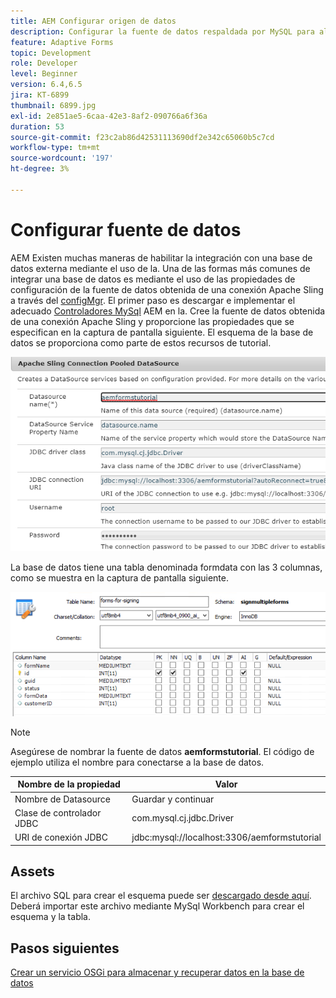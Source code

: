 ```yaml
---
title: AEM Configurar origen de datos
description: Configurar la fuente de datos respaldada por MySQL para almacenar y recuperar datos de formulario
feature: Adaptive Forms
topic: Development
role: Developer
level: Beginner
version: 6.4,6.5
jira: KT-6899
thumbnail: 6899.jpg
exl-id: 2e851ae5-6caa-42e3-8af2-090766a6f36a
duration: 53
source-git-commit: f23c2ab86d42531113690df2e342c65060b5c7cd
workflow-type: tm+mt
source-wordcount: '197'
ht-degree: 3%

---
```


# Configurar fuente de datos

AEM Existen muchas maneras de habilitar la integración con una base de datos externa mediante el uso de la. Una de las formas más comunes de integrar una base de datos es mediante el uso de las propiedades de configuración de la fuente de datos obtenida de una conexión Apache Sling a través del [configMgr](http://localhost:4502/system/console/configMgr).
El primer paso es descargar e implementar el adecuado [Controladores MySql](https://mvnrepository.com/artifact/mysql/mysql-connector-java) AEM en la.
Cree la fuente de datos obtenida de una conexión Apache Sling y proporcione las propiedades que se especifican en la captura de pantalla siguiente. El esquema de la base de datos se proporciona como parte de estos recursos de tutorial.

![data-source](assets/data-source.PNG)

La base de datos tiene una tabla denominada formdata con las 3 columnas, como se muestra en la captura de pantalla siguiente.

![data-base](assets/data-base.PNG)


>[!NOTE]
>Asegúrese de nombrar la fuente de datos **aemformstutorial**. El código de ejemplo utiliza el nombre para conectarse a la base de datos.

| Nombre de la propiedad | Valor |
| ------------------------|--------------------------------------- |
| Nombre de Datasource | Guardar y continuar |
| Clase de controlador JDBC | com.mysql.cj.jdbc.Driver |
| URI de conexión JDBC | jdbc:mysql://localhost:3306/aemformstutorial |

## Assets

El archivo SQL para crear el esquema puede ser [descargado desde aquí](assets/sign-multiple-forms.sql). Deberá importar este archivo mediante MySql Workbench para crear el esquema y la tabla.

## Pasos siguientes

[Crear un servicio OSGi para almacenar y recuperar datos en la base de datos](./create-osgi-service.md)
